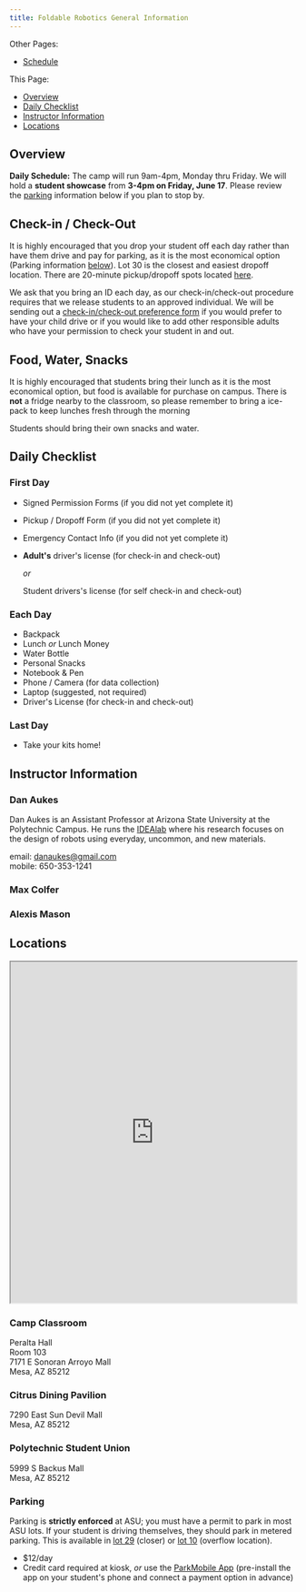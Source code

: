 ```yaml
---
title: Foldable Robotics General Information
---
```


Other Pages:

* [Schedule](/foldable-robotics-schedule/)

This Page:

* [Overview](#overview)
* [Daily Checklist](#daily-checklist)
* [Instructor Information](#instructor-information)
* [Locations](#locations)

## Overview

**Daily Schedule:**  The camp will run 9am-4pm, Monday thru Friday.  We will hold a **student showcase** from **3-4pm on Friday, June 17**.  Please review the [parking](#parking) information below if you plan to stop by.

## Check-in / Check-Out

It is highly encouraged that you drop your student off each day rather than have them drive and pay for parking, as it is the most economical option (Parking information [below](#parking)).  Lot 30 is the closest and easiest dropoff location.  There are 20-minute pickup/dropoff spots located [here](https://goo.gl/maps/8kuUE78uMdwYcMw57).

We ask that you bring an ID each day, as our check-in/check-out procedure requires that we release students to an approved individual.  We will be sending out a [check-in/check-out preference form](https://secure.na4.documents.adobe.com/public/esignWidget?wid=CBFCIBAA3AAABLblqZhBTdMqDJKyWL08TAOE3kqMM2tPyi8PM7hp6NUI8ndqLMROCPEqWtGI4IjFYXxQXy-I*) if you would prefer to have your child drive or if you would like to add other responsible adults who have your permission to check your student in and out.

## Food, Water, Snacks

It is highly encouraged that students bring their lunch as it is the most economical option, but food is available for purchase on campus.  There is **not** a fridge nearby to the classroom, so please remember to bring a ice-pack to keep lunches fresh through the morning

Students should bring their own snacks and water.

## Daily Checklist

### First Day

* Signed Permission Forms (if you did not yet complete it)
* Pickup / Dropoff Form (if you did not yet complete it)
* Emergency Contact Info (if you did not yet complete it)
* **Adult's** driver's license (for check-in and check-out)
    
    _or_
    
    
    Student drivers's license (for self check-in and check-out)

### Each Day

* Backpack
* Lunch _or_ Lunch Money
* Water Bottle
* Personal Snacks
* Notebook & Pen
* Phone / Camera (for data collection)
* Laptop (suggested, not required) 
* Driver's License (for check-in and check-out)

### Last Day

* Take your kits home!

## Instructor Information

### Dan Aukes  

Dan Aukes is an Assistant Professor at Arizona State University at the Polytechnic Campus.  He runs the [IDEAlab](https://idealab.asu.edu) where his research focuses on the design of robots using everyday, uncommon, and new materials.  

email: <danaukes@gmail.com>  
mobile: 650-353-1241  

### Max Colfer

### Alexis Mason

## Locations

<iframe src="https://www.google.com/maps/d/u/0/embed?mid=1cQP-eOreyKksLptAO4uZlAtTsAmwj8ql&ehbc=2E312F" width="100%" height="600"></iframe>

### Camp Classroom 

Peralta Hall  
Room 103  
7171 E Sonoran Arroyo Mall  
Mesa, AZ 85212  

### Citrus Dining Pavilion

7290 East Sun Devil Mall  
Mesa, AZ 85212

### Polytechnic Student Union

5999 S Backus Mall  
Mesa, AZ 85212

### Parking

Parking is **strictly enforced** at ASU; you must have a permit to park in most ASU lots.  If your student is driving themselves, they should park in metered parking.  This is available in [lot 29](https://goo.gl/maps/aDHryapDPtUZLx6A7) (closer) or [lot 10](https://goo.gl/maps/b6bVjVjCDNQpLfYw5) (overflow location).

* $12/day
* Credit card required at kiosk, _or_ use the [ParkMobile App](https://parkmobile.io/) (pre-install the app on your student's phone and connect a payment option in advance)
